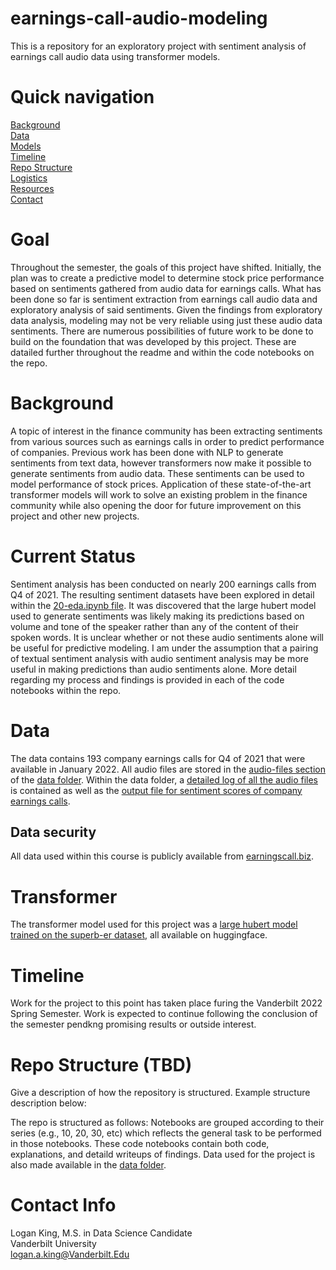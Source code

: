 # earnings-call-audio-modeling
This is a repository for an exploratory project with sentiment analysis of earnings call audio data using transformer models.

# Quick navigation
[Background](#background)  
[Data](#data)  
[Models](#models)  
[Timeline](#timeline)  
[Repo Structure](#repo-structure)  
[Logistics](#project-logistics)  
[Resources](#resources)  
[Contact](#contact-info)

# Goal

Throughout the semester, the goals of this project have shifted. Initially, the plan was to create a predictive model to determine stock price performance based on sentiments gathered from audio data for earnings calls. What has been done so far is sentiment extraction from earnings call audio data and exploratory analysis of said sentiments. Given the findings from exploratory data analysis, modeling may not be very reliable using just these audio data sentiments. There are numerous possibilities of future work to be done to build on the foundation that was developed by this project. These are datailed further throughout the readme and within the code notebooks on the repo.

# Background  

A topic of interest in the finance community has been extracting sentiments from various sources such as earnings calls in order to predict performance of companies. Previous work has been done with NLP to generate sentiments from text data, however transformers now make it possible to generate sentiments from audio data. These sentiments can be used to model performance of stock prices. Application of these state-of-the-art transformer models will work to solve an existing problem in the finance community while also opening the door for future improvement on this project and other new projects. 

# Current Status

Sentiment analysis has been conducted on nearly 200 earnings calls from Q4 of 2021. The resulting sentiment datasets have been explored in detail within the [20-eda.ipynb file](https://github.com/kingla6/earnings-call-sentiment/blob/main/20-eda.ipynb). It was discovered that the large hubert model used to generate sentiments was likely making its predictions based on volume and tone of the speaker rather than any of the content of their spoken words. It is unclear whether or not these audio sentiments alone will be useful for predictive modeling. I am under the assumption that a pairing of textual sentiment analysis with audio sentiment analysis may be more useful in making predictions than audio sentiments alone. More detail regarding my process and findings is provided in each of the code notebooks within the repo. 

# Data

The data contains 193 company earnings calls for Q4 of 2021 that were available in January 2022. All audio files are stored in the [audio-files section](https://github.com/kingla6/earnings-call-sentiment/tree/main/data/audio-files) of the [data folder](https://github.com/kingla6/earnings-call-sentiment/tree/main/data). Within the data folder, a [detailed log of all the audio files](https://github.com/kingla6/earnings-call-sentiment/blob/main/data/data.csv) is contained as well as the [output file for sentiment scores of company earnings calls](https://github.com/kingla6/earnings-call-sentiment/blob/main/data/audio_sentiment.csv).

## Data security

All data used within this course is publicly available from [earningscall.biz](https://earningscall.biz).

# Transformer

The transformer model used for this project was a [large hubert model trained on the superb-er dataset](https://huggingface.co/superb/hubert-large-superb-er), all available on huggingface. 

# Timeline

Work for the project to this point has taken place furing the Vanderbilt 2022 Spring Semester. Work is expected to continue following the conclusion of the semester pendkng promising results or outside interest. 

# Repo Structure (TBD)

Give a description of how the repository is structured. Example structure description below:

The repo is structured as follows: Notebooks are grouped according to their series (e.g., 10, 20, 30, etc) which reflects the general task to be performed in those notebooks. These code notebooks contain both code, explanations, and detaild writeups of findings. Data used for the project is also made available in the [data folder](https://github.com/kingla6/earnings-call-sentiment/tree/main/data).


# Contact Info

Logan King, M.S. in Data Science Candidate  
Vanderbilt University  
logan.a.king@Vanderbilt.Edu  
